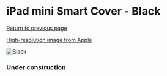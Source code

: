 # iPad mini Smart Cover - Black

[Return to previous page](/ipad_mini)

[High-resolution image from Apple](https://store.storeimages.cdn-apple.com/8756/as-images.apple.com/is/MGNC2?wid=4500&hei=4500&fmt=png)

<div style="width: 384px"><img src="/everysource/MGNC2.png" alt="Black"></div>

### Under construction

